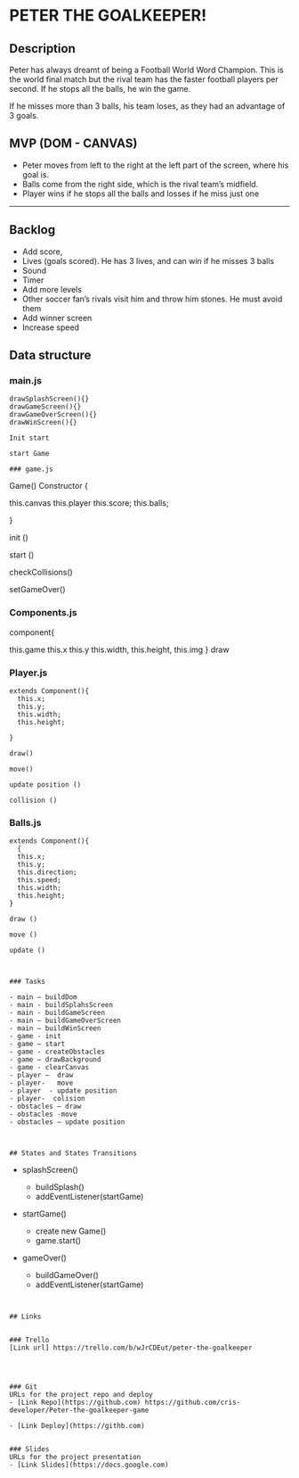 # PETER THE GOALKEEPER!

## Description

Peter has always dreamt of being a Football World Word Champion. This is the world final match but the rival team has the faster football players per second. If he stops all the balls, he win the game. 

If he misses more than 3 balls, his team loses, as they had an advantage of 3 goals.


## MVP (DOM - CANVAS)
- Peter moves from left to the right at the left part of the screen, where his goal is.
- Balls come from the right side, which is the rival team’s midfield. 
- Player wins if he stops all the balls and losses if he miss just one

--------

## Backlog

- Add score, 
- Lives (goals scored). He has 3 lives, and can win if he misses 3 balls
- Sound
- Timer
- Add more levels
- Other soccer fan’s rivals visit him and throw him stones. He must avoid them
- Add winner screen
- Increase speed


## Data structure

### main.js
```
drawSplashScreen(){}
drawGameScreen(){}
drawGameOverScreen(){}
drawWinScreen(){}

Init start

start Game

### game.js
```
Game()
Constructor {

  this.canvas
  this.player
  this.score;
  this.balls;

}

 init ()

 start ()
 

checkCollisions()

setGameOver()



### Components.js

component{

 this.game
 this.x
 this.y
 this.width,
 this.height,
 this.img
}
draw

### Player.js
```
extends Component(){
  this.x;
  this.y;
  this.width;
  this.height;
  
}

draw()

move()

update position ()

collision ()
```

### Balls.js
```
extends Component(){
  {
  this.x;
  this.y;
  this.direction;
  this.speed;
  this.width;
  this.height;
}

draw ()

move ()

update ()



### Tasks

- main – buildDom
- main - buildSplahsScreen
- main - buildGameScreen
- main – buildGameOverScreen
- main – buildWinScreen
- game - init
- game – start
- game - createObstacles
- game – drawBackground
- game - clearCanvas
- player –  draw  
- player-   move
- player  - update position
- player-  colision
- obstacles – draw
- obstacles -move
- obstacles – update position



## States and States Transitions
```
- splashScreen()
  - buildSplash()
  - addEventListener(startGame)
  
  
- startGame()
  - create new Game()
  - game.start()
  
  
- gameOver()
  - buildGameOver()
  - addEventListener(startGame) 
```


## Links


### Trello
[Link url] https://trello.com/b/wJrCDEut/peter-the-goalkeeper




### Git
URLs for the project repo and deploy
- [Link Repo](https://github.com) https://github.com/cris-developer/Peter-the-goalkeeper-game

- [Link Deploy](https://githb.com)


### Slides
URLs for the project presentation 
- [Link Slides](https://docs.google.com)



